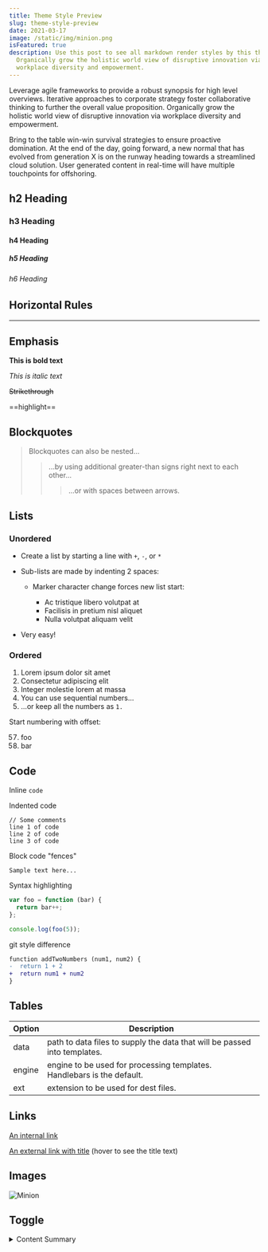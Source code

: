 ```yaml
---
title: Theme Style Preview
slug: theme-style-preview
date: 2021-03-17
image: /static/img/minion.png
isFeatured: true
description: Use this post to see all markdown render styles by this theme.
  Organically grow the holistic world view of disruptive innovation via
  workplace diversity and empowerment.
---
```

Leverage agile frameworks to provide a robust synopsis for high level overviews. Iterative approaches to corporate strategy foster collaborative thinking to further the overall value proposition. Organically grow the holistic world view of disruptive innovation via workplace diversity and empowerment.

Bring to the table win-win survival strategies to ensure proactive domination. At the end of the day, going forward, a new normal that has evolved from generation X is on the runway heading towards a streamlined cloud solution. User generated content in real-time will have multiple touchpoints for offshoring.

## h2 Heading

### h3 Heading

#### h4 Heading

##### h5 Heading

###### h6 Heading

## Horizontal Rules

- - -

## Emphasis

**This is bold text**

*This is italic text*

~~Strikethrough~~

\==highlight==

## Blockquotes

> Blockquotes can also be nested...
>
> > ...by using additional greater-than signs right next to each other...
> >
> > > ...or with spaces between arrows.

## Lists

### Unordered

* Create a list by starting a line with `+`, `-`, or `*`
* Sub-lists are made by indenting 2 spaces:

  * Marker character change forces new list start:

    * Ac tristique libero volutpat at
    * Facilisis in pretium nisl aliquet
    * Nulla volutpat aliquam velit
* Very easy!

### Ordered

1. Lorem ipsum dolor sit amet
2. Consectetur adipiscing elit
3. Integer molestie lorem at massa
4. You can use sequential numbers...
5. ...or keep all the numbers as `1.`

Start numbering with offset:

57. foo
58. bar

## Code

Inline `code`

Indented code

```
// Some comments
line 1 of code
line 2 of code
line 3 of code
```

Block code "fences"

```
Sample text here...
```

Syntax highlighting

```js
var foo = function (bar) {
  return bar++;
};

console.log(foo(5));
```

git style difference

```diff
function addTwoNumbers (num1, num2) {
-  return 1 + 2
+  return num1 + num2
}
```

## Tables

| Option | Description                                                               |
| ------ | ------------------------------------------------------------------------- |
| data   | path to data files to supply the data that will be passed into templates. |
| engine | engine to be used for processing templates. Handlebars is the default.    |
| ext    | extension to be used for dest files.                                      |

## Links

[An internal link](/about/)

[An external link with title](https://github.com/huangyuzhang/ "Yes! I am the title.") (hover to see the title text)

## Images

![Minion](/static/img/minion.png "This is a minion")

## Toggle

<details>

<summary>Content Summary</summary> 

This is the content.

<pre>
pred content <strong>strong font</strong>.
</pre>

```
this is a 
code block
```
</details>
